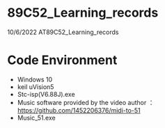# 89C52_Learning_records
10/6/2022 AT89C52_Learning_records

# Code Environment
* Windows 10
* keil uVision5
* Stc-isp(V6.88J).exe
* Music software provided by the video author ：https://github.com/1452206376/midi-to-51
* Music_51.exe
